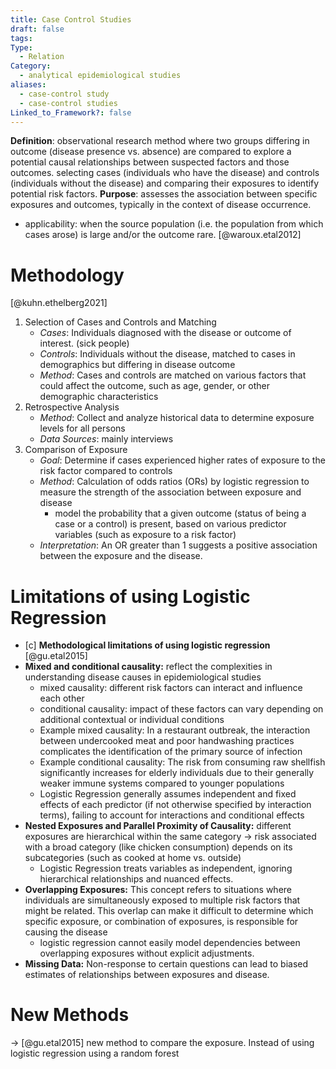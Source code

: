 ```yaml
---
title: Case Control Studies
draft: false
tags: 
Type:
  - Relation
Category:
  - analytical epidemiological studies
aliases:
  - case-control study
  - case-control studies
Linked_to_Framework?: false
---
```

**Definition**: observational research method where two groups differing in outcome (disease presence vs. absence) are compared to explore a potential causal relationships between suspected factors and those outcomes. 
selecting cases (individuals who have the disease) and controls (individuals without the disease) and comparing their exposures to identify potential risk factors.
**Purpose**:  assesses the association between specific exposures and outcomes, typically in the context of disease occurrence.

- applicability: when the source population (i.e. the population from which cases arose) is large and/or the outcome rare. [@waroux.etal2012]
# Methodology
[@kuhn.ethelberg2021]
1. Selection of Cases and Controls and Matching
	- *Cases*: Individuals diagnosed with the disease or outcome of interest. (sick people)
	- *Controls*: Individuals without the disease, matched to cases in demographics but differing in disease outcome
	- *Method*: Cases and controls are matched on various factors that could affect the outcome, such as age, gender, or other demographic characteristics
2. Retrospective Analysis
	- *Method*: Collect and analyze historical data to determine exposure levels for all persons
	- *Data Sources*: mainly interviews
3. Comparison of Exposure
	- *Goal*: Determine if cases experienced higher rates of exposure to the risk factor compared to controls
	- *Method*: Calculation of odds ratios (ORs) by logistic regression to measure the strength of the association between exposure and disease
		- model the probability that a given outcome (status of being a case or a control) is present, based on various predictor variables (such as exposure to a risk factor)
	- *Interpretation*: An OR greater than 1 suggests a positive association between the exposure and the disease.

# Limitations of using Logistic Regression

- [c] **Methodological limitations of using logistic regression**
[@gu.etal2015]
 - **Mixed and conditional causality:** reflect the complexities in understanding disease causes in epidemiological studies
	- mixed causality: different risk factors can interact and influence each other
	- conditional causality: impact of these factors can vary depending on additional contextual or individual conditions
	- Example mixed causality: In a restaurant outbreak, the interaction between undercooked meat and poor handwashing practices complicates the identification of the primary source of infection
	- Example conditional causality: The risk from consuming raw shellfish significantly increases for elderly individuals due to their generally weaker immune systems compared to younger populations
	- Logistic Regression generally assumes independent and fixed effects of each predictor (if not otherwise specified by interaction terms), failing to account for interactions and conditional effects
- **Nested Exposures and Parallel Proximity of Causality:** different exposures are hierarchical within the same category -> risk associated with a broad category (like chicken consumption) depends on its subcategories (such as cooked at home vs. outside) 
	- Logistic Regression treats variables as independent, ignoring hierarchical relationships and nuanced effects.
-  **Overlapping Exposures:** This concept refers to situations where individuals are simultaneously exposed to multiple risk factors that might be related. This overlap can make it difficult to determine which specific exposure, or combination of exposures, is responsible for causing the disease
	- logistic regression cannot easily model dependencies between overlapping exposures without explicit adjustments.
- **Missing Data:** Non-response to certain questions can lead to biased estimates of relationships between exposures and disease.

# New Methods
 → [@gu.etal2015] new method to compare the exposure. Instead of using logistic regression using a random forest 